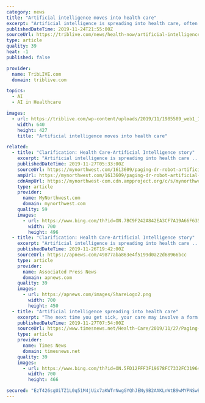 ```yaml
---
category: news
title: "Artificial intelligence moves into health care"
excerpt: "Artificial intelligence is spreading into health care, often as software or a computer program capable of learning from large amounts of data and making predictions to guide care or help patients. It already detects an eye disease tied to diabetes and does ..."
publishedDateTime: 2019-11-24T21:55:00Z
sourceUrl: https://triblive.com/news/health-now/artificial-intelligence-moves-into-health-care/
type: article
quality: 39
heat: -1
published: false

provider:
  name: TribLIVE.com
  domain: triblive.com

topics:
  - AI
  - AI in Healthcare

images:
  - url: https://triblive.com/wp-content/uploads/2019/11/1985589_web1_1985589-10b5f6e5954d46b2ba425e758a40bd66.jpg
    width: 640
    height: 427
    title: "Artificial intelligence moves into health care"

related:
  - title: "Clarification: Health Care-Artificial Intelligence story"
    excerpt: "Artificial intelligence is spreading into health care ... reality character named “Ellie” that was originally designed to determine whether veterans returning from a deployment might need therapy. Ellie appears on computer monitors and leads a person through initial questions. Ellie makes eye contact, nods and uses hand gestures like ..."
    publishedDateTime: 2019-11-27T05:33:00Z
    sourceUrl: https://mynorthwest.com/1613609/paging-dr-robot-artificial-intelligence-moves-into-care/
    ampUrl: https://mynorthwest.com/1613609/paging-dr-robot-artificial-intelligence-moves-into-care/amp/
    cdnAmpUrl: https://mynorthwest-com.cdn.ampproject.org/c/s/mynorthwest.com/1613609/paging-dr-robot-artificial-intelligence-moves-into-care/amp/
    type: article
    provider:
      name: MyNorthwest.com
      domain: mynorthwest.com
    quality: 59
    images:
      - url: https://www.bing.com/th?id=ON.7BC9F242A842EA3CF7A19A66F6354F8F
        width: 700
        height: 496
  - title: "Clarification: Health Care-Artificial Intelligence story"
    excerpt: "Artificial intelligence is spreading into health care ... was originally designed to determine whether veterans returning from a deployment might need therapy. Ellie appears on computer monitors and leads a person through initial questions."
    publishedDateTime: 2019-11-26T19:42:00Z
    sourceUrl: https://apnews.com/49877aba863e4f5199d0a22d68966bcc
    type: article
    provider:
      name: Associated Press News
      domain: apnews.com
    quality: 39
    images:
      - url: https://apnews.com/images/ShareLogo2.png
        width: 700
        height: 450
  - title: "Artificial intelligence spreading into health care"
    excerpt: "The next time you get sick, your care may involve a form of the technology people use to navigate road trips or pick the right vacuum cleaner online. Artificial intelligence is spreading into health care, often as software or a computer program capable of ..."
    publishedDateTime: 2019-11-27T07:54:00Z
    sourceUrl: https://www.timesnews.net/Health-Care/2019/11/27/Paging-Dr-Robot-Artificial-intelligence-moves-into-care.html
    type: article
    provider:
      name: Times News
      domain: timesnews.net
    quality: 39
    images:
      - url: https://www.bing.com/th?id=ON.5FD12FFF3F19678FC7332FC31964342A
        width: 700
        height: 466

secured: "EzT426sgUiTZ1L0q51M4jUix7aKWTrNwgGYQhJENy9B2AAKLnWtB9wMYPNSwBsz9W5WnWZ12F3eJ5kre/5jY3S+A4QDfSqk1gTZ8S38KRXogSj0It4fsivMFQi9xiW94zcoC9oaGWrOPXJGg9W6BoEtq13r53GWT7UGc5IIQ24+4ElSOstddhMjcNLBpz6urLrqABeHUzHEhgydBzVuuIwhXvMyHMzA/lVwFu1eAXSVS8Dol93CjS2Ohsr6vSRXV+VXAdVpBMsAJ1zt3VALV0Q==;OEwFG5hFVfz16vxlGBQJbQ=="
---
```


